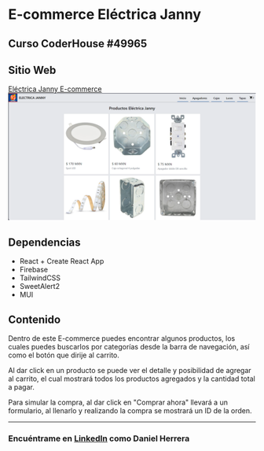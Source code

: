 # E-commerce Eléctrica Janny

## Curso CoderHouse #49965

## Sitio Web

[Eléctrica Janny E-commerce](https://danielherrera24.github.io/e-commerce-react/)
![alt text](image.png)

## Dependencias

* React + Create React App
* Firebase
* TailwindCSS
* SweetAlert2
* MUI

## Contenido

Dentro de este E-commerce puedes encontrar algunos productos, los cuales puedes buscarlos por categorías desde la barra de navegación, así como el botón que dirije al carrito.

Al dar click en un producto se puede ver el detalle y posibilidad de agregar al carrito, el cual mostrará todos los productos agregados y la cantidad total a pagar.

Para simular la compra, al dar click en "Comprar ahora" llevará a un formulario, al llenarlo y realizando la compra se mostrará un ID de la orden.

---

### Encuéntrame en [LinkedIn](https://www.linkedin.com/in/daniel-herrera-02314b279/) como Daniel Herrera
